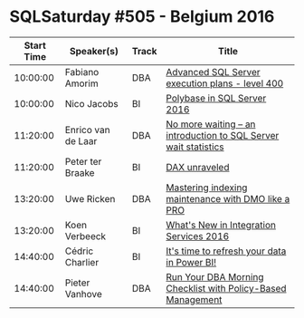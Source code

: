 # SQLSaturday #505 - Belgium 2016
Start Time|Speaker(s)|Track|Title
---|---|---|---
10:00:00|Fabiano Amorim|DBA|[Advanced SQL Server execution plans - level 400](44884.md)
10:00:00|Nico Jacobs|BI|[Polybase in SQL Server 2016](44939.md)
11:20:00|Enrico van de Laar|DBA|[No more waiting – an introduction to SQL Server wait statistics](42953.md)
11:20:00|Peter ter Braake|BI|[DAX unraveled](44545.md)
13:20:00|Uwe Ricken|DBA|[Mastering indexing maintenance with DMO like a PRO](42915.md)
13:20:00|Koen Verbeeck|BI|[What's New in Integration Services 2016](45172.md)
14:40:00|Cédric Charlier|BI|[It's time to refresh your data in Power BI!](44213.md)
14:40:00|Pieter Vanhove|DBA|[Run Your DBA Morning Checklist with Policy-Based Management](45214.md)
